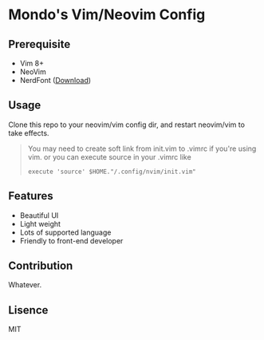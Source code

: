 # Mondo's Vim/Neovim Config

## Prerequisite

- Vim 8+
- NeoVim
- NerdFont ([Download](https://github.com/ryanoasis/nerd-fonts))

## Usage

Clone this repo to your neovim/vim config dir, and restart neovim/vim to take effects.

> You may need to create soft link from init.vim to .vimrc if you're using vim.
> or you can execute source in your .vimrc like
> ```vim
> execute 'source' $HOME."/.config/nvim/init.vim"
> ```

## Features

- Beautiful UI
- Light weight
- Lots of supported language
- Friendly to front-end developer

## Contribution

Whatever.

## Lisence

MIT

